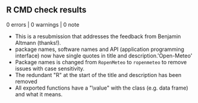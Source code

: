 ## R CMD check results

0 errors | 0 warnings | 0 note

* This is a resubmission that addresses the feedback from Benjamin Altmann (thanks!).
* package names, software names and API (application programming interface) now have single quotes in title and description.'Open-Meteo'
* Package names is changed from `RopenMeteo` to `ropenmeteo` to remove issues with case sensitivity.
* The redundant "R" at the start of the title and description has been removed
* All exported functions have a "\value" with the class (e.g. data frame) and what it means.
